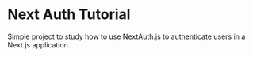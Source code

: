# Next Auth Tutorial

Simple project to study how to use NextAuth.js to authenticate users in a Next.js application.
